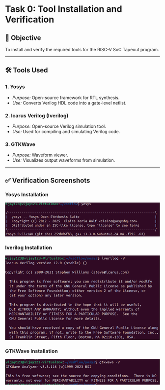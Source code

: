 # Task 0: Tool Installation and Verification

## 📌 Objective
To install and verify the required tools for the RISC-V SoC Tapeout program.

---

## 🛠 Tools Used
### 1. Yosys
- *Purpose:* Open-source framework for RTL synthesis.
- *Use:* Converts Verilog HDL code into a gate-level netlist.

### 2. Icarus Verilog (Iverilog)
- *Purpose:* Open-source Verilog simulation tool.
- *Use:* Used for compiling and simulating Verilog code.

### 3. GTKWave
- *Purpose:* Waveform viewer.
- *Use:* Visualizes output waveforms from simulation.

---

## ✅ Verification Screenshots

### Yosys Installation
![Yosys Installed](Images/yosys.png)

### Iverilog Installation
![Iverilog Installed](Images/iverilog.png)

### GTKWave Installation
![GTKWave Installed](Images/gtkwave.png)
